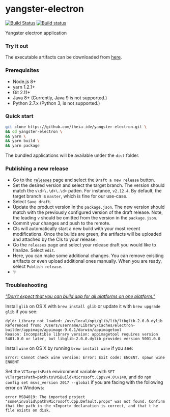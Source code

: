 # yangster-electron
[![Build Status](https://travis-ci.com/tudo75/yangster-electron.svg?branch=master)](https://travis-ci.com/tudo75/yangster-electron)
[![Build status](https://ci.appveyor.com/api/projects/status/q30lyld3gydwgp2n/branch/master?svg=true)](https://ci.appveyor.com/project/tudo75/yangster-electron/branch/master)


Yangster electron application

### Try it out
The executable artifacts can be downloaded from [here](https://github.com/theia-ide/yangster-electron/releases/latest).

### Prerequisites
 - Node.js 8+
 - yarn 1.2.1+
 - Git 2.11+
 - Java 8+ (Currently, Java 9 is not supported.)
 - Python 2.7.x (Python 3, is not supported.)

### Quick start
```bash
git clone https://github.com/theia-ide/yangster-electron.git \
&& cd yangster-electron \
&& yarn \
&& yarn build \
&& yarn package
```

The bundled applications will be available under the `dist` folder.

### Publishing a new release
 - Go to the [`releases`](https://github.com/theia-ide/yangster-electron/releases) page and select the `Draft a new release` button.
 - Set the desired version and select the target branch. The version should match the `v\d+\.\d+\.\d+` patten. For instance, `v2.12.4`. By default, the target branch is `master`, which is fine for our use-case.
 - Select `Save draft`.
 - Update the product version in the `package.json`. The new version should match with the previously configured version of the draft release. Note, the leading `v` should be omitted from the version in the `package.json`.
 - Commit your changes and push to the remote.
 - CIs will automatically start a new build with your most recent modifications. Once the builds are green, the artifacts will be uploaded and attached by the CIs to your release.
 - Go the `releases` page and select your release draft you would like to finalize. Select `edit`.
 - Here, you can make some additional changes. You can remove exisiting artifacts or even upload additional ones manually. When you are ready, select `Publish release`. 
 - :sparkles:

### Troubleshooting

[_"Don't expect that you can build app for all platforms on one platform."_](https://www.electron.build/multi-platform-build)

Install `glib` on OS X with `brew install glib` or update it with `brew upgrade glib` if you see:
```
dyld: Library not loaded: /usr/local/opt/glib/lib/libglib-2.0.0.dylib
Referenced from: /Users/username/Library/Caches/electron-builder/appimage/appimage-9.0.1/darwin/appimagetool
Reason: Incompatible library version: appimagetool requires version 5401.0.0 or later, but libglib-2.0.0.dylib provides version 5001.0.0
```

Install `wine` on OS X by running `brew install wine` if you see:
```
Error: Cannot check wine version: Error: Exit code: ENOENT. spawn wine ENOENT
```

Set the `VCTargetsPath` environment variable with `SET VCTargetsPath=path\to\MSBuild\Microsoft.Cpp\v4.0\v140`, and do `npm config set msvs_version 2017 --global` if you are facing with the following error on Windows:

```
error MSB4019: The imported project "some\invalid\path\Microsoft.Cpp.Default.props" was not found. Confirm that the path in the <Import> declaration is correct, and that t he file exists on disk.
```
